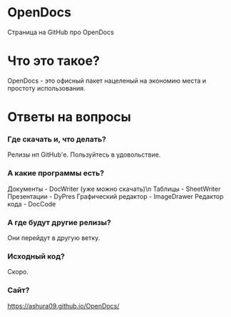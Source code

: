 # OpenDocs
Страница на GitHub про OpenDocs
# Что это такое?
OpenDocs - это офисный пакет нацеленый на экономию места и простоту использования.

# Ответы на вопросы

### Где скачать и, что делать?
Релизы нп GitHub'е. 
Пользуйтесь в удовольствие.
### А какие программы есть?
Документы - DocWriter (уже можно скачать)\n
Таблицы - SheetWriter
Презентации - DyPres
Графический редактор - ImageDrawer
Редактор кода - DocCode
### А где будут другие релизы?
Они перейдут в другую ветку.
### Исходный код?
Скоро.
### Сайт?
https://ashura09.github.io/OpenDocs/
